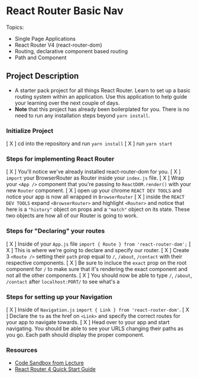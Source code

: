 # React Router Basic Nav

Topics:

* Single Page Applications
* React Router V4 (react-router-dom)
* Routing, declarative component based routing
* Path and Component

## Project Description

* A starter pack project for all things React Router. Learn to set up a basic routing system within an application. Use this application to help guide your learning over the next couple of days.
* **Note** that this project has already been boilerplated for you. There is no need to run any installation steps beyond `yarn install`.

### Initialize Project

[ X ] cd into the repository and run `yarn install`
[ X ] run `yarn start`

### Steps for implementing React Router

[ X ] You'll notice we've already installed react-router-dom for you.
[ X ] `import` your BrowserRouter as Router inside your `index.js` file.
[ X ] Wrap your `<App />` component that you're passing to `ReactDOM.render()` with your new `Router` component.
[ X ] open up your chrome `REACT DEV TOOLS` and notice your app is now all wrapped in `BrowserRouter`
[ X ] inside the `REACT DEV TOOLS` expand `<BrowserRouter>` and highlight `<Router>` and notice that here is a `"history"` object on props and a `"match"` object on its state. These two objects are how all of our Router is going to work. 

### Steps for "Declaring" your routes

[ X ] Inside of your `App.js` file `import { Route } from 'react-router-dom';`
[ X ] This is where we're going to declare and specify our router.
[ X ] Create 3 `<Route />` setting their `path` prop equal to `/`, `/about`, `/contact` with their respective components.
[ X ] Be sure to incluce the `exact` prop on the root component for `/` to make sure that it's rendering the exact component and not all the other components.
[ X ] You should now be able to type `/`, `/about`, `/contact` after `localhost:PORT/` to see what's a

### Steps for setting up your Navigation

[ X ] Inside of `Navigation.js` `import { Link } from 'react-router-dom'`.
[ X ] Declare the `to` as the href on `<Link>` and specify the correct routes for your app to navigate towards.
[ X ] Head over to your app and start navigating. You should be able to see your URLS changing their paths as you go. Each path should display the proper component. 

### Resources

* [Code Sandbox from Lecture](https://codesandbox.io/s/n58oqgwmP)
* [React Router 4 Quick Start Guide](https://reacttraining.com/react-router/web/guides/quick-start)
